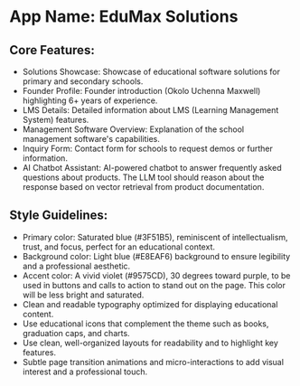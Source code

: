 # **App Name**: EduMax Solutions

## Core Features:

- Solutions Showcase: Showcase of educational software solutions for primary and secondary schools.
- Founder Profile: Founder introduction (Okolo Uchenna Maxwell) highlighting 6+ years of experience.
- LMS Details: Detailed information about LMS (Learning Management System) features.
- Management Software Overview: Explanation of the school management software's capabilities.
- Inquiry Form: Contact form for schools to request demos or further information.
- AI Chatbot Assistant: AI-powered chatbot to answer frequently asked questions about products. The LLM tool should reason about the response based on vector retrieval from product documentation.

## Style Guidelines:

- Primary color: Saturated blue (#3F51B5), reminiscent of intellectualism, trust, and focus, perfect for an educational context.
- Background color: Light blue (#E8EAF6) background to ensure legibility and a professional aesthetic.
- Accent color: A vivid violet (#9575CD), 30 degrees toward purple, to be used in buttons and calls to action to stand out on the page. This color will be less bright and saturated.
- Clean and readable typography optimized for displaying educational content.
- Use educational icons that complement the theme such as books, graduation caps, and charts.
- Use clean, well-organized layouts for readability and to highlight key features.
- Subtle page transition animations and micro-interactions to add visual interest and a professional touch.